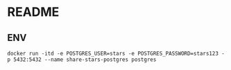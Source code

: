 # README

## ENV
```shell
docker run -itd -e POSTGRES_USER=stars -e POSTGRES_PASSWORD=stars123 -p 5432:5432 --name share-stars-postgres postgres
```